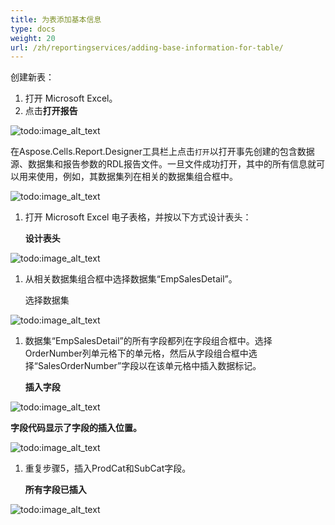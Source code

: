 ```yaml
---
title: 为表添加基本信息
type: docs
weight: 20
url: /zh/reportingservices/adding-base-information-for-table/
---
```


创建新表：

1. 打开 Microsoft Excel。
1. 点击**打开报告** 

![todo:image_alt_text](adding-base-information-for-table_1)

在Aspose.Cells.Report.Designer工具栏上点击`打开`以打开事先创建的包含数据源、数据集和报告参数的RDL报告文件。一旦文件成功打开，其中的所有信息就可以用来使用，例如，其数据集列在相关的数据集组合框中。 

![todo:image_alt_text](adding-base-information-for-table_2.png)

1. 打开 Microsoft Excel 电子表格，并按以下方式设计表头： 

   **设计表头** 

![todo:image_alt_text](adding-base-information-for-table_3.png)

1. 从相关数据集组合框中选择数据集“EmpSalesDetail”。 

   选择数据集 

![todo:image_alt_text](adding-base-information-for-table_4.png)

1. 数据集“EmpSalesDetail”的所有字段都列在字段组合框中。选择OrderNumber列单元格下的单元格，然后从字段组合框中选择“SalesOrderNumber”字段以在该单元格中插入数据标记。 

   **插入字段** 

![todo:image_alt_text](adding-base-information-for-table_5.png)



**字段代码显示了字段的插入位置。** 

![todo:image_alt_text](adding-base-information-for-table_6.png)

1. 重复步骤5，插入ProdCat和SubCat字段。 

   **所有字段已插入** 

![todo:image_alt_text](adding-base-information-for-table_7.png)

